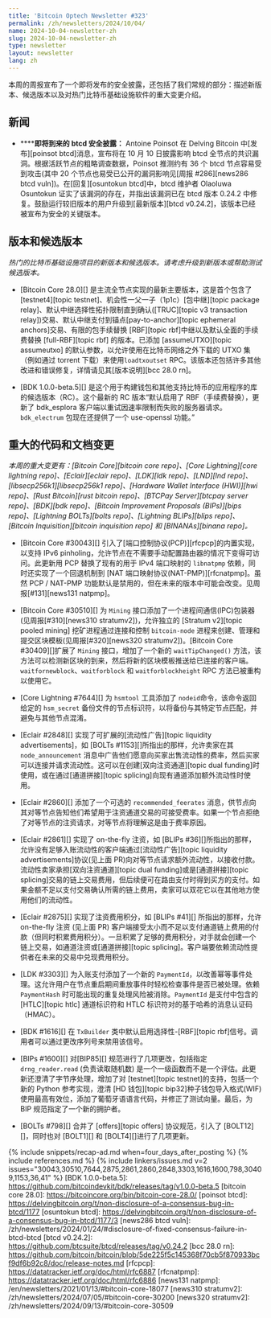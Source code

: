 ```yaml
---
title: 'Bitcoin Optech Newsletter #323'
permalink: /zh/newsletters/2024/10/04/
name: 2024-10-04-newsletter-zh
slug: 2024-10-04-newsletter-zh
type: newsletter
layout: newsletter
lang: zh
---
```


本周的周报宣布了一个即将发布的安全披露，还包括了我们常规的部分：描述新版本、候选版本以及对热门比特币基础设施软件的重大变更介绍。

## 新闻

- **<!--impending-btcd-security-disclosure-->****即将到来的 btcd 安全披露：** Antoine Poinsot 在 Delving Bitcoin 中[发布][poinsot btcd]消息，宣布将在 10 月 10 日披露影响 btcd 全节点的共识漏洞。根据活跃节点的粗略调查数据，Poinsot 推测约有 36 个 btcd 节点容易受到攻击(其中 20 个节点也易受已公开的漏洞影响见[周报 #286][news286 btcd vuln])。在[回复][osuntokun btcd]中，btcd 维护者 Olaoluwa Osuntokun 证实了该漏洞的存在，并指出该漏洞已在 btcd 版本 0.24.2 中修复。鼓励运行较旧版本的用户升级到[最新版本][btcd v0.24.2]，该版本已经被宣布为安全的关键版本。

## 版本和候选版本

*热门的比特币基础设施项目的新版本和候选版本。请考虑升级到新版本或帮助测试候选版本。*

- [Bitcoin Core 28.0][] 是主流全节点实现的最新主要版本，这是首个包含了 [testnet4][topic testnet]、机会性一父一子（1p1c）[包中继][topic package relay]、默认中继选择性拓扑限制直到确认([TRUC][topic v3 transaction relay])交易、默认中继支付到锚点[pay-to-anchor][topic ephemeral anchors]交易、有限的包手续替换 [RBF][topic rbf]中继以及默认全面的手续费替换 [full-RBF][topic rbf] 的版本。已添加 [assumeUTXO][topic assumeutxo] 的默认参数，以允许使用在比特币网络之外下载的 UTXO 集（例如通过 torrent 下载）来使用`loadtxoutset` RPC。该版本还包括许多其他改进和错误修复，详情请见其[版本说明][bcc 28.0 rn]。

- [BDK 1.0.0-beta.5][] 是这个用于构建钱包和其他支持比特币的应用程序的库的候选版本（RC）。这个最新的 RC 版本“默认启用了 RBF（手续费替换），更新了 bdk_esplora 客户端以重试因速率限制而失败的服务器请求。`bdk_electrum` 包现在还提供了一个 use-openssl 功能。”

## 重大的代码和文档变更

_本周的重大变更有：[Bitcoin Core][bitcoin core repo]、[Core Lightning][core lightning repo]、[Eclair][eclair repo]、[LDK][ldk repo]、[LND][lnd repo]、[libsecp256k1][libsecp256k1 repo]、[Hardware Wallet Interface (HWI)][hwi repo]、[Rust Bitcoin][rust bitcoin repo]、[BTCPay Server][btcpay server repo]、[BDK][bdk repo]、[Bitcoin Improvement Proposals (BIPs)][bips repo]、[Lightning BOLTs][bolts repo]、[Lightning BLIPs][blips repo]、[Bitcoin Inquisition][bitcoin inquisition repo] 和 [BINANAs][binana repo]。_

- [Bitcoin Core #30043][] 引入了[端口控制协议(PCP)][rfcpcp]的内置实现，以支持 IPv6 pinholing，允许节点在不需要手动配置路由器的情况下变得可访问。此更新用 PCP 替换了现有的用于 IPv4 端口映射的 `libnatpmp` 依赖，同时还实现了一个回退机制到 [NAT 端口映射协议(NAT-PMP)][rfcnatpmp]。虽然 PCP / NAT-PMP 功能默认是禁用的，但在未来的版本中可能会改变。见周报[#131][news131 natpmp]。

- [Bitcoin Core #30510][] 为 `Mining` 接口添加了一个进程间通信(IPC)包装器 (见周报[#310][news310 stratumv2])，允许独立的 [Stratum v2][topic pooled mining] 挖矿进程通过连接和控制 `bitcoin-node` 进程来创建、管理和提交区块模板(见周报[#320][news320 stratumv2])。[Bitcoin Core #30409][]扩展了 `Mining` 接口，增加了一个新的 `waitTipChanged()` 方法，该方法可以检测新区块的到来，然后将新的区块模板推送给已连接的客户端。`waitfornewblock`、`waitforblock` 和 `waitforblockheight` RPC 方法已被重构以使用它。

- [Core Lightning #7644][] 为 `hsmtool` 工具添加了 `nodeid`命令，该命令返回给定的 `hsm_secret` 备份文件的节点标识符，以将备份与其特定节点匹配，并避免与其他节点混淆。

- [Eclair #2848][] 实现了可扩展的[流动性广告][topic liquidity advertisements]，如 [BOLTs #1153][]所指出的那样，允许卖家在其 `node_announcement` 消息中广告他们愿意向买家出售流动性的费率，然后买家可以连接并请求流动性。这可以在创建[双向注资通道][topic dual funding]时使用，或在通过[通道拼接][topic splicing]向现有通道添加额外流动性时使用。

- [Eclair #2860][] 添加了一个可选的 `recommended_feerates` 消息，供节点向其对等节点告知他们希望用于注资通道交易的可接受费率。如果一个节点拒绝了对等节点的注资请求，对等节点将理解这是由于费率原因。

- [Eclair #2861][] 实现了 on-the-fly 注资，如 [BLIPs #36][]所指出的那样，允许没有足够入账流动性的客户端通过[流动性广告][topic liquidity advertisements]协议(见上面 PR)向对等节点请求额外流动性，以接收付款。流动性卖家承担[双向注资通道][topic dual funding]或是[通道拼接][topic splicing]交易的链上交易费用，但后续便可在路由支付时得到买方的支付。如果金额不足以支付交易确认所需的链上费用，卖家可以双花它以在其他地方使用他们的流动性。

- [Eclair #2875][] 实现了注资费用积分，如 [BLIPs #41][] 所指出的那样，允许 on-the-fly 注资 (见上面 PR) 客户端接受太小而不足以支付通道链上费用的付款（但同时积累费用积分）。一旦积累了足够的费用积分，对手就会创建一个链上交易，如通道注资或[通道拼接][topic splicing]。客户端要依赖流动性提供者在未来的交易中兑现费用积分。

- [LDK #3303][] 为入账支付添加了一个新的 `PaymentId`，以改善幂等事件处理。这允许用户在节点重启期间重放事件时轻松检查事件是否已被处理。依赖 `PaymentHash` 时可能出现的重复处理风险被消除。`PaymentId` 是支付中包含的 [HTLC][topic htlc] 通道标识符和 HTLC 标识符对的基于哈希的消息认证码（HMAC）。

- [BDK #1616][] 在 `TxBuilder` 类中默认启用选择性-[RBF][topic rbf]信号。调用者可以通过更改序列号来禁用该信号。

- [BIPs #1600][] 对[BIP85][] 规范进行了几项更改，包括指定 `drng_reader.read` (负责读取随机数) 是一个一级函数而不是一个评估。此更新还澄清了字节序处理，增加了对 [testnet][topic testnet]的支持，包括一个新的 Python 参考实现，澄清 [HD 钱包][topic bip32]种子钱包导入格式(WIF) 使用最高有效位，添加了葡萄牙语语言代码，并修正了测试向量。最后，为 BIP 规范指定了一个新的拥护者。

- [BOLTs #798][] 合并了 [offers][topic offers] 协议规范，引入了 [BOLT12][]，同时也对 [BOLT1][] 和 [BOLT4][]进行了几项更新。

{% include snippets/recap-ad.md when=four_days_after_posting %}
{% include references.md %}
{% include linkers/issues.md v=2 issues="30043,30510,7644,2875,2861,2860,2848,3303,1616,1600,798,30409,1153,36,41" %}
[BDK 1.0.0-beta.5]: https://github.com/bitcoindevkit/bdk/releases/tag/v1.0.0-beta.5
[bitcoin core 28.0]: https://bitcoincore.org/bin/bitcoin-core-28.0/
[poinsot btcd]: https://delvingbitcoin.org/t/non-disclosure-of-a-consensus-bug-in-btcd/1177
[osuntokun btcd]: https://delvingbitcoin.org/t/non-disclosure-of-a-consensus-bug-in-btcd/1177/3
[news286 btcd vuln]: /zh/newsletters/2024/01/24/#disclosure-of-fixed-consensus-failure-in-btcd-btcd
[btcd v0.24.2]: https://github.com/btcsuite/btcd/releases/tag/v0.24.2
[bcc 28.0 rn]: https://github.com/bitcoin/bitcoin/blob/5de225f5c145368f70cb5f870933bcf9df6b92c8/doc/release-notes.md
[rfcpcp]: https://datatracker.ietf.org/doc/html/rfc6887
[rfcnatpmp]: https://datatracker.ietf.org/doc/html/rfc6886
[news131 natpmp]: /en/newsletters/2021/01/13/#bitcoin-core-18077
[news310 stratumv2]: /zh/newsletters/2024/07/05/#bitcoin-core-30200
[news320 stratumv2]: /zh/newsletters/2024/09/13/#bitcoin-core-30509